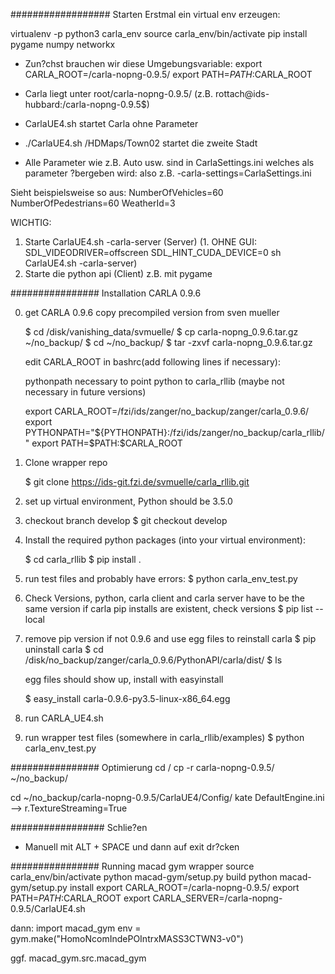 ################## Starten
Erstmal ein virtual env erzeugen: 

virtualenv -p python3 carla_env
source carla_env/bin/activate
pip install pygame numpy networkx


- Zun?chst brauchen wir diese Umgebungsvariable: 
export CARLA_ROOT=/carla-nopng-0.9.5/
export PATH=$PATH:$CARLA_ROOT

- Carla liegt unter root/carla-nopng-0.9.5/ (z.B. rottach@ids-hubbard:/carla-nopng-0.9.5$)
- CarlaUE4.sh startet Carla ohne Parameter
- ./CarlaUE4.sh /HDMaps/Town02 startet die zweite Stadt
- Alle Parameter wie z.B. Auto usw. sind in CarlaSettings.ini welches als parameter ?bergeben wird:
also z.B. -carla-settings=CarlaSettings.ini


Sieht beispielsweise so aus:
NumberOfVehicles=60
NumberOfPedestrians=60
WeatherId=3


WICHTIG:
1. Starte CarlaUE4.sh -carla-server (Server)
(1. OHNE GUI: SDL_VIDEODRIVER=offscreen SDL_HINT_CUDA_DEVICE=0 sh CarlaUE4.sh -carla-server)
2. Starte die python api (Client) z.B. mit pygame

################ Installation CARLA 0.9.6 

0. get CARLA 0.9.6
	copy precompiled version from sven mueller
	
	$ cd /disk/vanishing_data/svmuelle/
	$ cp carla-nopng_0.9.6.tar.gz ~/no_backup/
	$ cd ~/no_backup/
	$ tar -zxvf carla-nopng_0.9.6.tar.gz
	
	edit CARLA_ROOT in bashrc(add following lines if necessary):

	pythonpath necessary to point python to carla_rllib (maybe not necessary in future versions)

	export CARLA_ROOT=/fzi/ids/zanger/no_backup/zanger/carla_0.9.6/
	export PYTHONPATH="${PYTHONPATH}:/fzi/ids/zanger/no_backup/carla_rllib/"
	export PATH=$PATH:$CARLA_ROOT

1. Clone wrapper repo

	$ git clone https://ids-git.fzi.de/svmuelle/carla_rllib.git
2. set up virtual environment, Python should be 3.5.0
3. checkout branch develop
	$ git checkout develop
4. Install the required python packages (into your virtual environment):

	$ cd carla_rllib
	$ pip install .
5. run test files and probably have errors:
	$ python carla_env_test.py
6. Check Versions, python, carla client and carla server have to be the same version
	if carla pip installs are existent, check versions
	$ pip list --local
7. remove pip version if not 0.9.6 and use egg files to reinstall carla 
	$ pip uninstall carla
	$ cd /disk/no_backup/zanger/carla_0.9.6/PythonAPI/carla/dist/
	$ ls
	
	egg files should show up, install with easyinstall
		
	$ easy_install carla-0.9.6-py3.5-linux-x86_64.egg
8. run CARLA_UE4.sh
9. run wrapper test files (somewhere in carla_rllib/examples)
	$ python carla_env_test.py 


################ Optimierung
cd /
cp -r carla-nopng-0.9.5/ ~/no_backup/

cd ~/no_backup/carla-nopng-0.9.5/CarlaUE4/Config/
kate DefaultEngine.ini
--> r.TextureStreaming=True

################# Schlie?en
- Manuell mit ALT + SPACE und dann auf exit dr?cken


################ Running macad gym wrapper
source carla_env/bin/activate
python macad-gym/setup.py build
python macad-gym/setup.py install
export CARLA_ROOT=/carla-nopng-0.9.5/
export PATH=$PATH:$CARLA_ROOT
export CARLA_SERVER=/carla-nopng-0.9.5/CarlaUE4.sh

dann:
import macad_gym
env = gym.make("HomoNcomIndePOIntrxMASS3CTWN3-v0")

ggf. macad_gym.src.macad_gym
